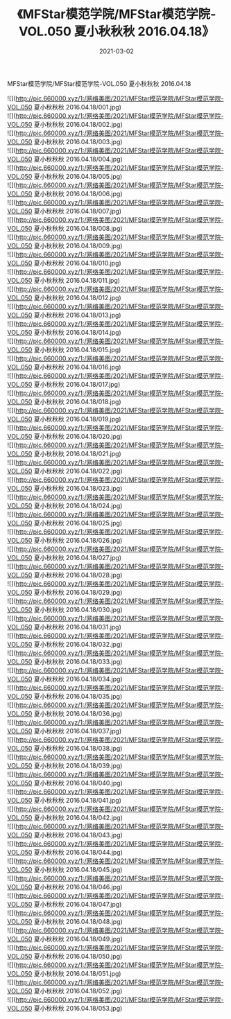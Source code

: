 ﻿---
layout: post
title:  《MFStar模范学院/MFStar模范学院-VOL.050 夏小秋秋秋 2016.04.18》
date:   2021-03-02
img: http://pic.660000.xyz/1:/网络美图/2021/MFStar模范学院/MFStar模范学院-VOL.050 夏小秋秋秋 2016.04.18/000.jpg
categories: [美女, 清纯, 唯美]
---

MFStar模范学院/MFStar模范学院-VOL.050 夏小秋秋秋 2016.04.18

 ![](http://pic.660000.xyz/1:/网络美图/2021/MFStar模范学院/MFStar模范学院-VOL.050 夏小秋秋秋 2016.04.18/001.jpg) <br>![](http://pic.660000.xyz/1:/网络美图/2021/MFStar模范学院/MFStar模范学院-VOL.050 夏小秋秋秋 2016.04.18/002.jpg) <br>![](http://pic.660000.xyz/1:/网络美图/2021/MFStar模范学院/MFStar模范学院-VOL.050 夏小秋秋秋 2016.04.18/003.jpg) <br>![](http://pic.660000.xyz/1:/网络美图/2021/MFStar模范学院/MFStar模范学院-VOL.050 夏小秋秋秋 2016.04.18/004.jpg) <br>![](http://pic.660000.xyz/1:/网络美图/2021/MFStar模范学院/MFStar模范学院-VOL.050 夏小秋秋秋 2016.04.18/005.jpg) <br>![](http://pic.660000.xyz/1:/网络美图/2021/MFStar模范学院/MFStar模范学院-VOL.050 夏小秋秋秋 2016.04.18/006.jpg) <br>![](http://pic.660000.xyz/1:/网络美图/2021/MFStar模范学院/MFStar模范学院-VOL.050 夏小秋秋秋 2016.04.18/007.jpg) <br>![](http://pic.660000.xyz/1:/网络美图/2021/MFStar模范学院/MFStar模范学院-VOL.050 夏小秋秋秋 2016.04.18/008.jpg) <br>![](http://pic.660000.xyz/1:/网络美图/2021/MFStar模范学院/MFStar模范学院-VOL.050 夏小秋秋秋 2016.04.18/009.jpg) <br>![](http://pic.660000.xyz/1:/网络美图/2021/MFStar模范学院/MFStar模范学院-VOL.050 夏小秋秋秋 2016.04.18/010.jpg) <br>![](http://pic.660000.xyz/1:/网络美图/2021/MFStar模范学院/MFStar模范学院-VOL.050 夏小秋秋秋 2016.04.18/011.jpg) <br>![](http://pic.660000.xyz/1:/网络美图/2021/MFStar模范学院/MFStar模范学院-VOL.050 夏小秋秋秋 2016.04.18/012.jpg) <br>![](http://pic.660000.xyz/1:/网络美图/2021/MFStar模范学院/MFStar模范学院-VOL.050 夏小秋秋秋 2016.04.18/013.jpg) <br>![](http://pic.660000.xyz/1:/网络美图/2021/MFStar模范学院/MFStar模范学院-VOL.050 夏小秋秋秋 2016.04.18/014.jpg) <br>![](http://pic.660000.xyz/1:/网络美图/2021/MFStar模范学院/MFStar模范学院-VOL.050 夏小秋秋秋 2016.04.18/015.jpg) <br>![](http://pic.660000.xyz/1:/网络美图/2021/MFStar模范学院/MFStar模范学院-VOL.050 夏小秋秋秋 2016.04.18/016.jpg) <br>![](http://pic.660000.xyz/1:/网络美图/2021/MFStar模范学院/MFStar模范学院-VOL.050 夏小秋秋秋 2016.04.18/017.jpg) <br>![](http://pic.660000.xyz/1:/网络美图/2021/MFStar模范学院/MFStar模范学院-VOL.050 夏小秋秋秋 2016.04.18/018.jpg) <br>![](http://pic.660000.xyz/1:/网络美图/2021/MFStar模范学院/MFStar模范学院-VOL.050 夏小秋秋秋 2016.04.18/019.jpg) <br>![](http://pic.660000.xyz/1:/网络美图/2021/MFStar模范学院/MFStar模范学院-VOL.050 夏小秋秋秋 2016.04.18/020.jpg) <br>![](http://pic.660000.xyz/1:/网络美图/2021/MFStar模范学院/MFStar模范学院-VOL.050 夏小秋秋秋 2016.04.18/021.jpg) <br>![](http://pic.660000.xyz/1:/网络美图/2021/MFStar模范学院/MFStar模范学院-VOL.050 夏小秋秋秋 2016.04.18/022.jpg) <br>![](http://pic.660000.xyz/1:/网络美图/2021/MFStar模范学院/MFStar模范学院-VOL.050 夏小秋秋秋 2016.04.18/023.jpg) <br>![](http://pic.660000.xyz/1:/网络美图/2021/MFStar模范学院/MFStar模范学院-VOL.050 夏小秋秋秋 2016.04.18/024.jpg) <br>![](http://pic.660000.xyz/1:/网络美图/2021/MFStar模范学院/MFStar模范学院-VOL.050 夏小秋秋秋 2016.04.18/025.jpg) <br>![](http://pic.660000.xyz/1:/网络美图/2021/MFStar模范学院/MFStar模范学院-VOL.050 夏小秋秋秋 2016.04.18/026.jpg) <br>![](http://pic.660000.xyz/1:/网络美图/2021/MFStar模范学院/MFStar模范学院-VOL.050 夏小秋秋秋 2016.04.18/027.jpg) <br>![](http://pic.660000.xyz/1:/网络美图/2021/MFStar模范学院/MFStar模范学院-VOL.050 夏小秋秋秋 2016.04.18/028.jpg) <br>![](http://pic.660000.xyz/1:/网络美图/2021/MFStar模范学院/MFStar模范学院-VOL.050 夏小秋秋秋 2016.04.18/029.jpg) <br>![](http://pic.660000.xyz/1:/网络美图/2021/MFStar模范学院/MFStar模范学院-VOL.050 夏小秋秋秋 2016.04.18/030.jpg) <br>![](http://pic.660000.xyz/1:/网络美图/2021/MFStar模范学院/MFStar模范学院-VOL.050 夏小秋秋秋 2016.04.18/031.jpg) <br>![](http://pic.660000.xyz/1:/网络美图/2021/MFStar模范学院/MFStar模范学院-VOL.050 夏小秋秋秋 2016.04.18/032.jpg) <br>![](http://pic.660000.xyz/1:/网络美图/2021/MFStar模范学院/MFStar模范学院-VOL.050 夏小秋秋秋 2016.04.18/033.jpg) <br>![](http://pic.660000.xyz/1:/网络美图/2021/MFStar模范学院/MFStar模范学院-VOL.050 夏小秋秋秋 2016.04.18/034.jpg) <br>![](http://pic.660000.xyz/1:/网络美图/2021/MFStar模范学院/MFStar模范学院-VOL.050 夏小秋秋秋 2016.04.18/035.jpg) <br>![](http://pic.660000.xyz/1:/网络美图/2021/MFStar模范学院/MFStar模范学院-VOL.050 夏小秋秋秋 2016.04.18/036.jpg) <br>![](http://pic.660000.xyz/1:/网络美图/2021/MFStar模范学院/MFStar模范学院-VOL.050 夏小秋秋秋 2016.04.18/037.jpg) <br>![](http://pic.660000.xyz/1:/网络美图/2021/MFStar模范学院/MFStar模范学院-VOL.050 夏小秋秋秋 2016.04.18/038.jpg) <br>![](http://pic.660000.xyz/1:/网络美图/2021/MFStar模范学院/MFStar模范学院-VOL.050 夏小秋秋秋 2016.04.18/039.jpg) <br>![](http://pic.660000.xyz/1:/网络美图/2021/MFStar模范学院/MFStar模范学院-VOL.050 夏小秋秋秋 2016.04.18/040.jpg) <br>![](http://pic.660000.xyz/1:/网络美图/2021/MFStar模范学院/MFStar模范学院-VOL.050 夏小秋秋秋 2016.04.18/041.jpg) <br>![](http://pic.660000.xyz/1:/网络美图/2021/MFStar模范学院/MFStar模范学院-VOL.050 夏小秋秋秋 2016.04.18/042.jpg) <br>![](http://pic.660000.xyz/1:/网络美图/2021/MFStar模范学院/MFStar模范学院-VOL.050 夏小秋秋秋 2016.04.18/043.jpg) <br>![](http://pic.660000.xyz/1:/网络美图/2021/MFStar模范学院/MFStar模范学院-VOL.050 夏小秋秋秋 2016.04.18/044.jpg) <br>![](http://pic.660000.xyz/1:/网络美图/2021/MFStar模范学院/MFStar模范学院-VOL.050 夏小秋秋秋 2016.04.18/045.jpg) <br>![](http://pic.660000.xyz/1:/网络美图/2021/MFStar模范学院/MFStar模范学院-VOL.050 夏小秋秋秋 2016.04.18/046.jpg) <br>![](http://pic.660000.xyz/1:/网络美图/2021/MFStar模范学院/MFStar模范学院-VOL.050 夏小秋秋秋 2016.04.18/047.jpg) <br>![](http://pic.660000.xyz/1:/网络美图/2021/MFStar模范学院/MFStar模范学院-VOL.050 夏小秋秋秋 2016.04.18/048.jpg) <br>![](http://pic.660000.xyz/1:/网络美图/2021/MFStar模范学院/MFStar模范学院-VOL.050 夏小秋秋秋 2016.04.18/049.jpg) <br>![](http://pic.660000.xyz/1:/网络美图/2021/MFStar模范学院/MFStar模范学院-VOL.050 夏小秋秋秋 2016.04.18/050.jpg) <br>![](http://pic.660000.xyz/1:/网络美图/2021/MFStar模范学院/MFStar模范学院-VOL.050 夏小秋秋秋 2016.04.18/051.jpg) <br>![](http://pic.660000.xyz/1:/网络美图/2021/MFStar模范学院/MFStar模范学院-VOL.050 夏小秋秋秋 2016.04.18/052.jpg) <br>![](http://pic.660000.xyz/1:/网络美图/2021/MFStar模范学院/MFStar模范学院-VOL.050 夏小秋秋秋 2016.04.18/053.jpg) <br>